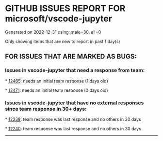 
# GITHUB ISSUES REPORT FOR microsoft/vscode-jupyter


Generated on 2022-12-31 using: stale=30, all=0


Only showing items that are new to report in past 1 day(s)


## FOR ISSUES THAT ARE MARKED AS BUGS:


### Issues in vscode-jupyter that need a response from team:


\* [12465](https://github.com/microsoft/vscode-jupyter/issues/12465 "ipynb Python cells always revert back to 2-space indentation"): needs an initial team response (1 days old)

\* [12471](https://github.com/microsoft/vscode-jupyter/issues/12471 "&quot;Jupyter: Run Cells Above Current Cell&quot; runs each cell 3 times"): needs an initial team response (0 days old)

### Issues in vscode-jupyter that have no external responses since team response in 30+ days:


\* [12238](https://github.com/microsoft/vscode-jupyter/issues/12238 "&quot;Create Environment&quot; has no back button"): team response was last response and no others in 30 days

\* [12240](https://github.com/microsoft/vscode-jupyter/issues/12240 "&quot;Create Environment&quot;- pressing esc shows the kernel picker again"): team response was last response and no others in 30 days

---

